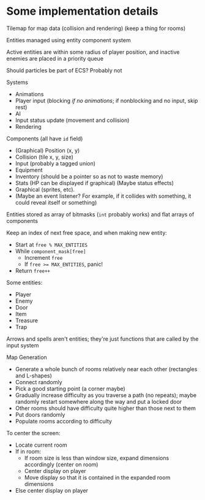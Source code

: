 # Some implementation details

Tilemap for map data (collision and rendering) (keep a thing for rooms)

Entities managed using entity component system

Active entities are within some radius of player position, and inactive enemies are placed in a priority queue

Should particles be part of ECS? Probably not

Systems
  * Animations
  * Player input (blocking *if no animations*; if nonblocking and no input, skip rest)
  * AI
  * Input status update (movement and collision)
  * Rendering

Components (all have `id` field)
  * (Graphical) Position (x, y)
  * Collision (tile x, y, size)
  * Input (probably a tagged union)
  * Equipment
  * Inventory (should be a pointer so as not to waste memory)
  * Stats (HP can be displayed if graphical) (Maybe status effects)
  * Graphical (sprites, etc).
  * (Maybe an event listener? For example, if it collides with something, it could reveal itself or something)

Entities stored as array of bitmasks (`int` probably works) and flat arrays of components

Keep an index of next free space, and when making new entity:
  * Start at `free % MAX_ENTITIES`
  * While `component_mask[free]`
    * Increment `free`
    * If `free >= MAX_ENTITIES`, panic!
  * Return `free++`

Some entities:
  * Player
  * Enemy
  * Door
  * Item
  * Treasure
  * Trap

Arrows and spells aren't entities; they're just functions that are called by the input system

Map Generation
  * Generate a whole bunch of rooms relatively near each other (rectangles and L-shapes)
  * Connect randomly
  * Pick a good starting point (a corner maybe)
  * Gradually increase difficulty as you traverse a path (no repeats); maybe randomly restart somewhere along the way and put a locked door
  * Other rooms should have difficulty quite higher than those next to them
  * Put doors randomly
  * Populate rooms according to difficulty

To center the screen:
  * Locate current room
  * If in room:
    * If room size is less than window size, expand dimensions accordingly (center on room)
    * Center display on player
    * Move display so that it is contained in the expanded room dimensions
  * Else center display on player
